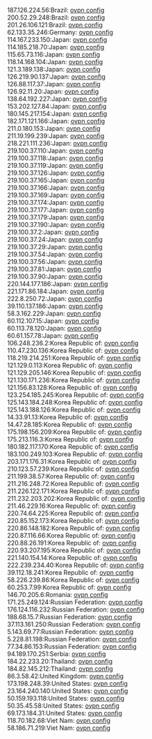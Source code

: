 187.126.224.56:Brazil: [ovpn config](vpn/187_126_224_56.ovpn)  
200.52.29.248:Brazil: [ovpn config](vpn/200_52_29_248.ovpn)  
201.26.106.121:Brazil: [ovpn config](vpn/201_26_106_121.ovpn)  
62.133.35.246:Germany: [ovpn config](vpn/62_133_35_246.ovpn)  
114.167.233.150:Japan: [ovpn config](vpn/114_167_233_150.ovpn)  
114.185.218.70:Japan: [ovpn config](vpn/114_185_218_70.ovpn)  
115.65.73.116:Japan: [ovpn config](vpn/115_65_73_116.ovpn)  
118.14.168.104:Japan: [ovpn config](vpn/118_14_168_104.ovpn)  
121.3.189.138:Japan: [ovpn config](vpn/121_3_189_138.ovpn)  
126.219.90.137:Japan: [ovpn config](vpn/126_219_90_137.ovpn)  
126.88.117.37:Japan: [ovpn config](vpn/126_88_117_37.ovpn)  
126.92.11.20:Japan: [ovpn config](vpn/126_92_11_20.ovpn)  
138.64.192.227:Japan: [ovpn config](vpn/138_64_192_227.ovpn)  
153.202.127.84:Japan: [ovpn config](vpn/153_202_127_84.ovpn)  
180.145.217.154:Japan: [ovpn config](vpn/180_145_217_154.ovpn)  
182.171.121.166:Japan: [ovpn config](vpn/182_171_121_166.ovpn)  
211.0.180.153:Japan: [ovpn config](vpn/211_0_180_153.ovpn)  
211.19.199.239:Japan: [ovpn config](vpn/211_19_199_239.ovpn)  
218.221.111.236:Japan: [ovpn config](vpn/218_221_111_236.ovpn)  
219.100.37.110:Japan: [ovpn config](vpn/219_100_37_110.ovpn)  
219.100.37.118:Japan: [ovpn config](vpn/219_100_37_118.ovpn)  
219.100.37.119:Japan: [ovpn config](vpn/219_100_37_119.ovpn)  
219.100.37.126:Japan: [ovpn config](vpn/219_100_37_126.ovpn)  
219.100.37.165:Japan: [ovpn config](vpn/219_100_37_165.ovpn)  
219.100.37.166:Japan: [ovpn config](vpn/219_100_37_166.ovpn)  
219.100.37.169:Japan: [ovpn config](vpn/219_100_37_169.ovpn)  
219.100.37.174:Japan: [ovpn config](vpn/219_100_37_174.ovpn)  
219.100.37.177:Japan: [ovpn config](vpn/219_100_37_177.ovpn)  
219.100.37.179:Japan: [ovpn config](vpn/219_100_37_179.ovpn)  
219.100.37.190:Japan: [ovpn config](vpn/219_100_37_190.ovpn)  
219.100.37.2:Japan: [ovpn config](vpn/219_100_37_2.ovpn)  
219.100.37.24:Japan: [ovpn config](vpn/219_100_37_24.ovpn)  
219.100.37.29:Japan: [ovpn config](vpn/219_100_37_29.ovpn)  
219.100.37.54:Japan: [ovpn config](vpn/219_100_37_54.ovpn)  
219.100.37.56:Japan: [ovpn config](vpn/219_100_37_56.ovpn)  
219.100.37.81:Japan: [ovpn config](vpn/219_100_37_81.ovpn)  
219.100.37.90:Japan: [ovpn config](vpn/219_100_37_90.ovpn)  
220.144.177.186:Japan: [ovpn config](vpn/220_144_177_186.ovpn)  
221.171.86.184:Japan: [ovpn config](vpn/221_171_86_184.ovpn)  
222.8.250.72:Japan: [ovpn config](vpn/222_8_250_72.ovpn)  
39.110.137.186:Japan: [ovpn config](vpn/39_110_137_186.ovpn)  
58.3.162.229:Japan: [ovpn config](vpn/58_3_162_229.ovpn)  
60.112.107.15:Japan: [ovpn config](vpn/60_112_107_15.ovpn)  
60.113.78.120:Japan: [ovpn config](vpn/60_113_78_120.ovpn)  
60.61.157.78:Japan: [ovpn config](vpn/60_61_157_78.ovpn)  
106.248.236.2:Korea Republic of: [ovpn config](vpn/106_248_236_2.ovpn)  
110.47.230.136:Korea Republic of: [ovpn config](vpn/110_47_230_136.ovpn)  
118.219.214.251:Korea Republic of: [ovpn config](vpn/118_219_214_251.ovpn)  
121.129.0.113:Korea Republic of: [ovpn config](vpn/121_129_0_113.ovpn)  
121.129.205.146:Korea Republic of: [ovpn config](vpn/121_129_205_146.ovpn)  
121.130.171.236:Korea Republic of: [ovpn config](vpn/121_130_171_236.ovpn)  
121.156.83.128:Korea Republic of: [ovpn config](vpn/121_156_83_128.ovpn)  
123.254.185.245:Korea Republic of: [ovpn config](vpn/123_254_185_245.ovpn)  
125.143.184.248:Korea Republic of: [ovpn config](vpn/125_143_184_248.ovpn)  
125.143.188.126:Korea Republic of: [ovpn config](vpn/125_143_188_126.ovpn)  
14.33.91.13:Korea Republic of: [ovpn config](vpn/14_33_91_13.ovpn)  
14.47.28.185:Korea Republic of: [ovpn config](vpn/14_47_28_185.ovpn)  
175.198.156.209:Korea Republic of: [ovpn config](vpn/175_198_156_209.ovpn)  
175.213.116.3:Korea Republic of: [ovpn config](vpn/175_213_116_3.ovpn)  
180.182.117.170:Korea Republic of: [ovpn config](vpn/180_182_117_170.ovpn)  
183.100.249.103:Korea Republic of: [ovpn config](vpn/183_100_249_103.ovpn)  
203.171.176.31:Korea Republic of: [ovpn config](vpn/203_171_176_31.ovpn)  
210.123.57.239:Korea Republic of: [ovpn config](vpn/210_123_57_239.ovpn)  
211.199.38.57:Korea Republic of: [ovpn config](vpn/211_199_38_57.ovpn)  
211.216.248.72:Korea Republic of: [ovpn config](vpn/211_216_248_72.ovpn)  
211.226.122.171:Korea Republic of: [ovpn config](vpn/211_226_122_171.ovpn)  
211.232.203.202:Korea Republic of: [ovpn config](vpn/211_232_203_202.ovpn)  
211.46.229.16:Korea Republic of: [ovpn config](vpn/211_46_229_16.ovpn)  
220.74.64.225:Korea Republic of: [ovpn config](vpn/220_74_64_225.ovpn)  
220.85.152.173:Korea Republic of: [ovpn config](vpn/220_85_152_173.ovpn)  
220.86.148.182:Korea Republic of: [ovpn config](vpn/220_86_148_182.ovpn)  
220.87.116.66:Korea Republic of: [ovpn config](vpn/220_87_116_66.ovpn)  
220.88.26.191:Korea Republic of: [ovpn config](vpn/220_88_26_191.ovpn)  
220.93.207.195:Korea Republic of: [ovpn config](vpn/220_93_207_195.ovpn)  
221.140.154.14:Korea Republic of: [ovpn config](vpn/221_140_154_14.ovpn)  
222.239.234.40:Korea Republic of: [ovpn config](vpn/222_239_234_40.ovpn)  
39.112.18.241:Korea Republic of: [ovpn config](vpn/39_112_18_241.ovpn)  
58.226.239.86:Korea Republic of: [ovpn config](vpn/58_226_239_86.ovpn)  
60.253.7.99:Korea Republic of: [ovpn config](vpn/60_253_7_99.ovpn)  
146.70.205.6:Romania: [ovpn config](vpn/146_70_205_6.ovpn)  
171.25.249.124:Russian Federation: [ovpn config](vpn/171_25_249_124.ovpn)  
176.124.116.232:Russian Federation: [ovpn config](vpn/176_124_116_232.ovpn)  
188.68.15.7:Russian Federation: [ovpn config](vpn/188_68_15_7.ovpn)  
37.113.161.250:Russian Federation: [ovpn config](vpn/37_113_161_250.ovpn)  
5.143.69.77:Russian Federation: [ovpn config](vpn/5_143_69_77.ovpn)  
5.228.81.198:Russian Federation: [ovpn config](vpn/5_228_81_198.ovpn)  
77.34.86.153:Russian Federation: [ovpn config](vpn/77_34_86_153.ovpn)  
94.189.170.251:Serbia: [ovpn config](vpn/94_189_170_251.ovpn)  
184.22.233.20:Thailand: [ovpn config](vpn/184_22_233_20.ovpn)  
184.82.145.212:Thailand: [ovpn config](vpn/184_82_145_212.ovpn)  
86.3.58.42:United Kingdom: [ovpn config](vpn/86_3_58_42.ovpn)  
173.198.248.39:United States: [ovpn config](vpn/173_198_248_39.ovpn)  
23.164.240.140:United States: [ovpn config](vpn/23_164_240_140.ovpn)  
50.159.193.118:United States: [ovpn config](vpn/50_159_193_118.ovpn)  
50.35.45.58:United States: [ovpn config](vpn/50_35_45_58.ovpn)  
69.173.184.31:United States: [ovpn config](vpn/69_173_184_31.ovpn)  
118.70.182.68:Viet Nam: [ovpn config](vpn/118_70_182_68.ovpn)  
58.186.71.219:Viet Nam: [ovpn config](vpn/58_186_71_219.ovpn)  
